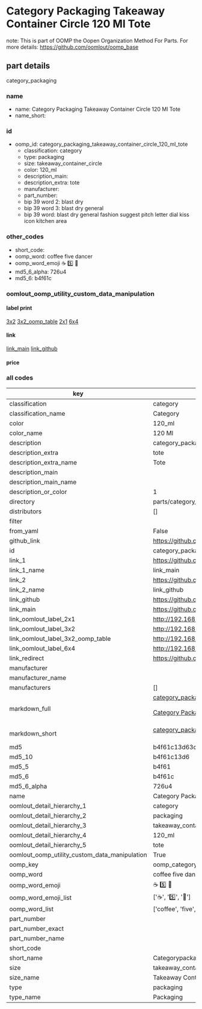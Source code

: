 # Category Packaging Takeaway Container Circle 120 Ml Tote  

note: This is part of OOMP the Oopen Organization Method For Parts. For more details: https://github.com/oomlout/oomp_base

##  part details
  



category_packaging



### name
* name: Category Packaging Takeaway Container Circle 120 Ml Tote
* name_short: 
### id
* oomp_id: category_packaging_takeaway_container_circle_120_ml_tote
  * classification: category
  * type: packaging
  * size: takeaway_container_circle
  * color: 120_ml
  * description_main: 
  * description_extra: tote
  * manufacturer: 
  * part_number: 
  * bip 39 word 2: blast dry
  * bip 39 word 3: blast dry general
  * bip 39 word: blast dry general fashion suggest pitch letter dial kiss icon kitchen area

### other_codes
* short_code: 
* oomp_word: coffee five dancer
* oomp_word_emoji :coffee: :five: :dancer:
* md5_6_alpha: 726u4
* md5_6: b4f61c






### oomlout_oomp_utility_custom_data_manipulation
#### label print
[3x2](http://192.168.1.245:1112/?label=oomp%20726u4)
[3x2_oomp_table](http://192.168.1.108:1112/?label=oomp%20726u4)
[2x1](http://192.168.1.242:1112/?label=oomp%20726u4)
[6x4](http://192.168.1.55:1112/?label=oomp%20726u4)    

#### link

[link_main](https://github.com/oomlout/oomlout_oomp_version_1_messy/tree/main/parts/category_packaging_takeaway_container_circle_120_ml_tote) [link_github](https://github.com/oomlout/oomlout_oomp_version_1_messy/tree/main/parts/category_packaging_takeaway_container_circle_120_ml_tote)                             

#### price







### all codes 
| key | value |  
| --- | --- |  
| classification | category |  
| classification_name | Category |  
| color | 120_ml |  
| color_name | 120 Ml |  
| description | category_packaging |  
| description_extra | tote |  
| description_extra_name | Tote |  
| description_main |  |  
| description_main_name |  |  
| description_or_color | 1  |  
| directory | parts/category_packaging_takeaway_container_circle_120_ml_tote |  
| distributors | [] |  
| filter |  |  
| from_yaml | False |  
| github_link | https://github.com/oomlout/oomlout_oomp_part_src/tree/main/parts/category_packaging_takeaway_container_circle_120_ml_tote |  
| id | category_packaging_takeaway_container_circle_120_ml_tote |  
| link_1 | https://github.com/oomlout/oomlout_oomp_version_1_messy/tree/main/parts/category_packaging_takeaway_container_circle_120_ml_tote |  
| link_1_name | link_main |  
| link_2 | https://github.com/oomlout/oomlout_oomp_version_1_messy/tree/main/parts/category_packaging_takeaway_container_circle_120_ml_tote |  
| link_2_name | link_github |  
| link_github | https://github.com/oomlout/oomlout_oomp_version_1_messy/tree/main/parts/category_packaging_takeaway_container_circle_120_ml_tote |  
| link_main | https://github.com/oomlout/oomlout_oomp_version_1_messy/tree/main/parts/category_packaging_takeaway_container_circle_120_ml_tote |  
| link_oomlout_label_2x1 | http://192.168.1.242:1112/?label=oomp%20726u4 |  
| link_oomlout_label_3x2 | http://192.168.1.245:1112/?label=oomp%20726u4 |  
| link_oomlout_label_3x2_oomp_table | http://192.168.1.108:1112/?label=oomp%20726u4 |  
| link_oomlout_label_6x4 | http://192.168.1.55:1112/?label=oomp%20726u4 |  
| link_redirect | https://github.com/oomlout/oomlout_oomp_version_1_messy/tree/main/parts/category_packaging_takeaway_container_circle_120_ml_tote |  
| manufacturer |  |  
| manufacturer_name |  |  
| manufacturers | [] |  
| markdown_full | [category_packaging_takeaway_container_circle_120_ml_tote](none)<br>[](none)<br>[Category Packaging Takeaway Container Circle 120 Ml Tote](none)<br><br> |  
| markdown_short | [category_packaging_takeaway_container_circle_120_ml_tote](none)<br><br> |  
| md5 | b4f61c13d63d1012966c7534c190e8bb |  
| md5_10 | b4f61c13d6 |  
| md5_5 | b4f61 |  
| md5_6 | b4f61c |  
| md5_6_alpha | 726u4 |  
| name | Category Packaging Takeaway Container Circle 120 Ml Tote |  
| oomlout_detail_hierarchy_1 | category |  
| oomlout_detail_hierarchy_2 | packaging |  
| oomlout_detail_hierarchy_3 | takeaway_container_circle |  
| oomlout_detail_hierarchy_4 | 120_ml |  
| oomlout_detail_hierarchy_5 | tote |  
| oomlout_oomp_utility_custom_data_manipulation | True |  
| oomp_key | oomp_category_packaging_takeaway_container_circle_120_ml_tote |  
| oomp_word | coffee five dancer |  
| oomp_word_emoji | :coffee: :five: :dancer: |  
| oomp_word_emoji_list | [':coffee:', ':five:', ':dancer:'] |  
| oomp_word_list | ['coffee', 'five', 'dancer'] |  
| part_number |  |  
| part_number_exact |  |  
| part_number_name |  |  
| short_code |  |  
| short_name | Categorypackaging |  
| size | takeaway_container_circle |  
| size_name | Takeaway Container Circle |  
| type | packaging |  
| type_name | Packaging |  
